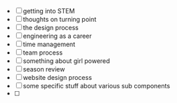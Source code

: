- [ ] getting into STEM
- [ ] thoughts on turning point
- [ ] the design process
- [ ] engineering as a career
- [ ] time management
- [ ] team process
- [ ] something about girl powered
- [ ] season review
- [ ] website design process
- [ ] some specific stuff about various sub components
- [ ] 
